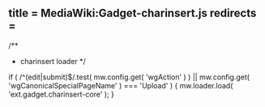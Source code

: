 title = MediaWiki:Gadget-charinsert.js
redirects =
---

/**
 * charinsert loader
 */

if ( /^(edit|submit)$/.test( mw.config.get( 'wgAction' ) ) || mw.config.get( 'wgCanonicalSpecialPageName' ) === 'Upload' ) {
    mw.loader.load( 'ext.gadget.charinsert-core' );
}